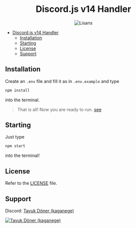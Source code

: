 <div align="center">
   <h1>Discord.js v14 Handler</h1>
   <img src="https://img.shields.io/badge/license-MIT-green?style=flat" alt="Lisans">
</div>

-  [Discord.js v14 Handler](#discordjs-v14-handler)
   -  [Installation](#installation)
   -  [Starting](#starting)
   -  [License](#license)
   -  [Support](#support)

## Installation

Create an `.env` file and fill it as in `.env.example` and type

```bash
npm install
```

into the terminal.

> That is all! Now you are ready to run. [see](#starting)

## Starting

Just type

```bash
npm start
```

into the terminal!

## License

Refer to the [LICENSE](https://github.com/TavukDoner7528/discord.js-v14-handler/blob/master/LICENSE.md) file.

## Support

Discord: [Tavuk Döner (kaganege)](https://discord.com/users/729651204216455229)

[![Tavuk Döner (kaganege)](https://discord.c99.nl/widget/theme-4/729651204216455229.png)](https://discord.com/users/729651204216455229)
